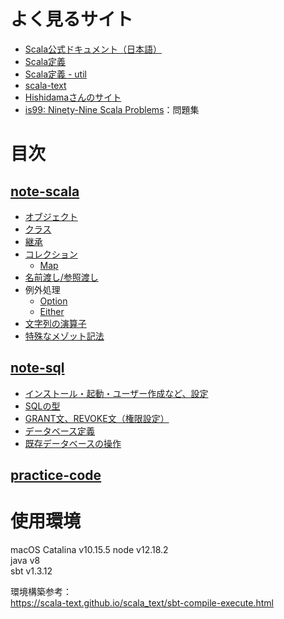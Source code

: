 # よく見るサイト
- [Scala公式ドキュメント（日本語）](https://docs.scala-lang.org/ja/)
- [Scala定義](https://github.com/scala/scala/tree/2.13.x/src/library/scala)
- [Scala定義 - util](https://github.com/scala/scala/tree/2.13.x/src/library/scala/util)
- [scala-text](https://hexx.github.io/scala_text/)
- [Hishidamaさんのサイト](http://www.ne.jp/asahi/hishidama/home/tech/scala/index.html)
- [is99: Ninety-Nine Scala Problems](http://aperiodic.net/phil/scala/s-99/)：問題集

# 目次
## [note-scala](https://github.com/nzzzz27/scala-practice/tree/master/note-scala)
- [オブジェクト](https://github.com/nzzzz27/scala-practice/blob/master/note-scala/object.md)  
- [クラス](https://github.com/nzzzz27/scala-practice/blob/master/note-scala/class.md)  
- [継承](https://github.com/nzzzz27/scala-practice/blob/master/note-scala/extension.md)
- [コレクション](https://github.com/nzzzz27/scala-practice/blob/master/note-scala/collections.md)
  - [Map](https://github.com/nzzzz27/scala-practice/blob/master/note-scala/map.md)
- [名前渡し/参照渡し](https://github.com/nzzzz27/scala-practice/blob/master/note-scala/callByName-callByValue.md)
- 例外処理
  - [Option](https://github.com/nzzzz27/scala-practice/blob/master/note-scala/option.md)
  - [Either](https://github.com/nzzzz27/scala-practice/blob/master/note-scala/either.md)
- [文字列の演算子](https://github.com/nzzzz27/scala-practice/blob/master/note-scala/string.md)
- [特殊なメゾット記法](https://github.com/nzzzz27/scala-practice/blob/master/note-scala/method-notations.md)

## [note-sql](https://github.com/nzzzz27/scala-practice/tree/master/note-sql)
- [インストール・起動・ユーザー作成など、設定](https://github.com/nzzzz27/scala-practice/blob/master/note-sql/settings.md)
- [SQLの型](https://github.com/nzzzz27/scala-practice/blob/master/note-sql/commands.md)
- [GRANT文、REVOKE文（権限設定）](https://github.com/nzzzz27/scala-practice/blob/master/note-sql/dcl.md)
- [データベース定義](https://github.com/nzzzz27/scala-practice/blob/master/note-sql/ddl.md)
- [既存データベースの操作](https://github.com/nzzzz27/scala-practice/blob/master/note-sql/dml.md)

## [practice-code](https://github.com/nzzzz27/scala-practice/tree/master/src/main/scala/practice-codes)


# 使用環境
macOS Catalina v10.15.5
node v12.18.2  
java v8  
sbt v1.3.12  

環境構築参考：  
https://scala-text.github.io/scala_text/sbt-compile-execute.html



